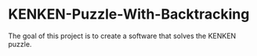 # KENKEN-Puzzle-With-Backtracking
The goal of this project is to create a software that solves the KENKEN puzzle.
